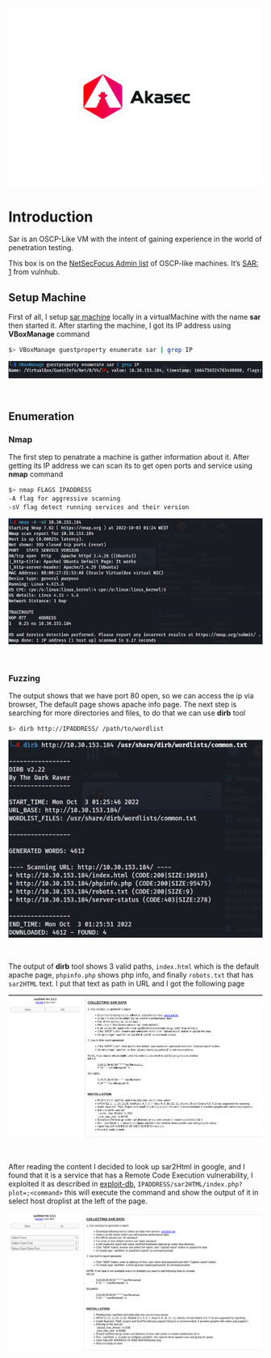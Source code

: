 <p align="center"><img src="https://github.com/AkaSec-1337-CyberSecurity-Club/Introduction/raw/main/light-14.jpg" alt="AkaSec 1337 CyberSecurity Club Logo"/><br></p>

# Introduction

Sar is an OSCP-Like VM with the intent of gaining experience in the world of penetration testing.

This box is on the <a href="https://docs.google.com/spreadsheets/d/1dwSMIAPIam0PuRBkCiDI88pU3yzrqqHkDtBngUHNCw8/edit#gid=0">NetSecFocus Admin list</a> of OSCP-like machines. It’s <a href="https://www.vulnhub.com/entry/sar-1,425/">SAR: 1</a> from vulnhub.

## Setup Machine

First of all, I setup <a href="https://www.vulnhub.com/entry/sar-1,425/">sar machine</a> locally in a virtualMachine with the name **sar** then started it.
After starting the machine, I got its IP address using **VBoxManage** command
```bash
$> VBoxManage guestproperty enumerate sar | grep IP
```
<p align="center"><img src="screenShots/GetMachineIP.png" alt="Machine IP"/></p><br>

## Enumeration

### Nmap

The first step to penatrate a machine is gather information about it. After getting its IP address we can scan its to get open ports and service using **nmap** command

```bash
$> nmap FLAGS IPADDRESS
-A flag for aggressive scanning
-sV flag detect running services and their version
```

<p align="center"><img src="screenShots/Nmap.png" alt="Scan IP address with nmap"/></p><br>

### Fuzzing

The output shows that we have port 80 open, so we can access the ip via browser, The default page shows apache info page.
The next step is searching for more directories and files, to do that we can use **dirb** tool

```bash
$> dirb http://IPADDRESS/ /path/to/wordlist
```

<p align="center"><img src="screenShots/Dirb.png" alt="fuzzing for more paths"/></p><br>

The output of **dirb** tool shows 3 valid paths, `index.html` which is the default apache page, `phpinfo.php` shows php info, and finally `robots.txt` that has `sar2HTML` text.
I put that text as path in URL and I got the following page

<p align="center"><img src="screenShots/sar2HTML.png" alt="sar2HTML page"/></p><br>

After reading the content I decided to look up sar2Html in google, and I found that it is a service that has a Remote Code Execution vulnerability, I exploited it as described in <a href="https://www.exploit-db.com/exploits/47204">exploit-db</a>, `IPADDRESS/sar2HTML/index.php?plot=;<command>` this will execute the command and show the output of it in select host droplist at the left of the page.

<p align="center"><img src="screenShots/RunTheExploit.png" alt="sar2HTML page"/></p><br>
